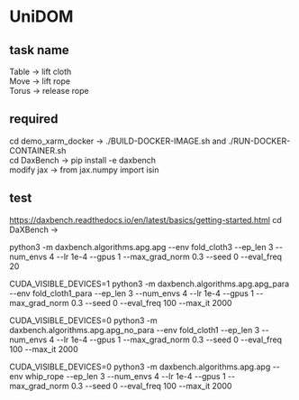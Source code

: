 # UniDOM

## task name
Table -> lift cloth  
Move -> lift rope  
Torus -> release rope

## required
cd demo_xarm_docker -> ./BUILD-DOCKER-IMAGE.sh  and ./RUN-DOCKER-CONTAINER.sh  
cd DaxBench -> pip install -e daxbench  
modify jax -> from jax.numpy import isin

## test
https://daxbench.readthedocs.io/en/latest/basics/getting-started.html
cd DaXBench -> 

python3 -m daxbench.algorithms.apg.apg --env fold_cloth3 --ep_len 3 --num_envs 4 --lr 1e-4 --gpus 1 --max_grad_norm 0.3 --seed 0 --eval_freq 20

CUDA_VISIBLE_DEVICES=1 python3 -m daxbench.algorithms.apg.apg_para --env fold_cloth1_para --ep_len 3 --num_envs 4 --lr 1e-4 --gpus 1 --max_grad_norm 0.3 --seed 0 --eval_freq 100 --max_it 2000

CUDA_VISIBLE_DEVICES=0 python3 -m daxbench.algorithms.apg.apg_no_para --env fold_cloth1 --ep_len 3 --num_envs 4 --lr 1e-4 --gpus 1 --max_grad_norm 0.3 --seed 0 --eval_freq 100 --max_it 2000

CUDA_VISIBLE_DEVICES=0 python3 -m daxbench.algorithms.apg.apg --env whip_rope --ep_len 3 --num_envs 4 --lr 1e-4 --gpus 1 --max_grad_norm 0.3 --seed 0 --eval_freq 100 --max_it 2000

